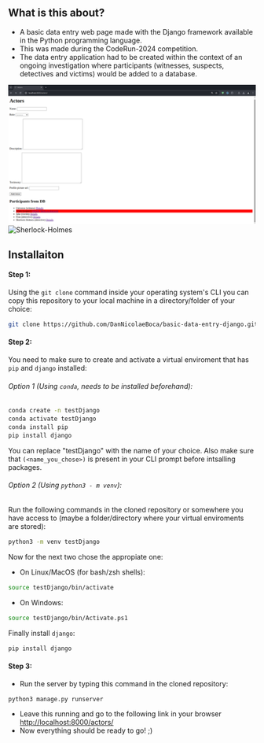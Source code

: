 ## What is this about?
- A basic data entry web page made with the Django framework available in the Python programming language.
- This was made during the CodeRun-2024 competition.
- The data entry application had to be created within the context of an ongoing investigation where participants (witnesses, suspects, detectives and victims) would be added to a database.

![actors-page](images/actors-page.png)
![Sherlock-Holmes](images/Sherlock-Holmes.png)

## Installaiton

#### Step 1:

Using the `git clone` command inside your operating system's CLI you can copy this repository to your local machine in a directory/folder of your choice:

```bash
git clone https://github.com/DanNicolaeBoca/basic-data-entry-django.git
```

#### Step 2:

You need to make sure to create and activate a virtual enviroment that has `pip` and `django` installed:

###### Option 1 (Using `conda`, needs to be installed beforehand): 
```bash
conda create -n testDjango
conda activate testDjango
conda install pip
pip install django
```

You can replace "testDjango" with the name of your choice. Also make sure that `(<name_you_chose>)` is present in your CLI prompt before intsalling packages.

###### Option 2 (Using `python3 - m venv`):
Run the following commands in the cloned repository or somewhere you have access to (maybe a folder/directory where your virtual enviroments are stored):
```bash
python3 -m venv testDjango
```

Now for the next two chose the appropiate one:

- On Linux/MacOS (for bash/zsh shells):
```bash
source testDjango/bin/activate
```
- On Windows:
```bash
source testDjango/bin/Activate.ps1
```

Finally install `django`: 
```bash
pip install django
```

#### Step 3:
- Run the server by typing this command in the cloned repository:
```bash
python3 manage.py runserver
```
- Leave this running and go to the following link in your browser [http://localhost:8000/actors/](http://localhost:8000/actors/)
- Now everything should be ready to go! ;)
